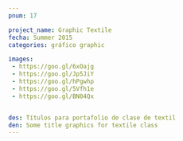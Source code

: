 ```yaml
---
pnum: 17

project_name: Graphic Textile
fecha: Summer 2015
categories: gráfico graphic

images:
 - https://goo.gl/6xOajg
 - https://goo.gl/Jp5JiY
 - https://goo.gl/hPgwhp
 - https://goo.gl/5Vfh1e
 - https://goo.gl/BN04Qx


des: Títulos para portafolio de clase de textil
den: Some title graphics for textile class
---
```

